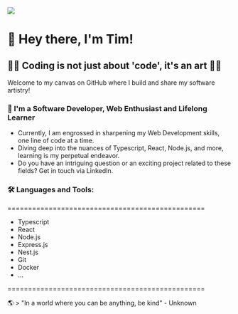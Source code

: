 ![](https://visitcount.itsvg.in/api?id=Tim-Pet&icon=0&color=0)

# 👋 Hey there, I'm Tim!

## 👨‍💻 Coding is not just about 'code', it's an art 👨‍🎨

Welcome to my canvas on GitHub where I build and share my software artistry!

### 🌱 I'm a Software Developer, Web Enthusiast and Lifelong Learner

* Currently, I am engrossed in sharpening my Web Development skills, one line of code at a time.
* Diving deep into the nuances of Typescript, React, Node.js, and more, learning is my perpetual endeavor.
* Do you have an intriguing question or an exciting project related to these fields? Get in touch via LinkedIn.

### 🛠️ Languages and Tools:

[//]: # (Add your languages and tools between the ===)

================================================

- Typescript
- React
- Node.js
- Express.js
- Nest.js
- Git
- Docker
- ...

================================================


🌎 > "In a world where you can be anything, be kind" - Unknown



